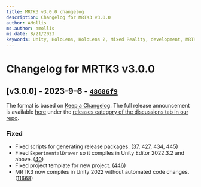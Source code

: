 ```yaml
---
title: MRTK3 v3.0.0 changelog
description: Changelog for MRTK3 v3.0.0
author: AMollis
ms.author: amollis
ms.date: 8/21/2023
keywords: Unity, HoloLens, HoloLens 2, Mixed Reality, development, MRTK, MRTK3, MRTK3 ga, MRTK3 ga changelog, MRTK3 changelog
---
```


# Changelog for MRTK3 v3.0.0

## [v3.0.0] - 2023-9-6 - [`48686f9`](https://github.com/MixedRealityToolkit/MixedRealityToolkit-Unity/commit/48686f91dbb64fc22514e2a0083aab47565be243)

The format is based on [Keep a Changelog](https://keepachangelog.com/en/1.1.0/). The full release announcement is available [here](https://github.com/MixedRealityToolkit/MixedRealityToolkit-Unity/discussions/categories/releases) under the [releases category of the discussions tab in our repo](https://github.com/microsoft/MixedRealityToolkit-Unity/discussions/categories/releases).
  
### Fixed

- Fixed scripts for generating release packages. ([37](https://github.com/MixedRealityToolkit/MixedRealityToolkit-Unity/pull/37), [427](https://github.com/MixedRealityToolkit/MixedRealityToolkit-Unity/pull/427), [434](https://github.com/MixedRealityToolkit/MixedRealityToolkit-Unity/pull/434), [445](https://github.com/MixedRealityToolkit/MixedRealityToolkit-Unity/pull/445))
- Fixed `ExperimentalDrawer` so it compiles in Unity Editor 2022.3.2 and above. ([40](https://github.com/MixedRealityToolkit/MixedRealityToolkit-Unity/issues/40))
- Fixed project template for new project. ([446](https://github.com/MixedRealityToolkit/MixedRealityToolkit-Unity/pull/446))
- MRTK3 now compiles in Unity 2022 without automated code changes. ([11668](https://github.com/microsoft/MixedRealityToolkit-Unity/pull/11668))
  